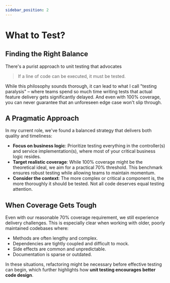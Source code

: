 ```yaml
---
sidebar_position: 2
---
```


# What to Test?

## Finding the Right Balance

There's a purist approach to unit testing that advocates

> If a line of code can be executed, it must be tested.

While this philosophy sounds thorough, it can lead to what I call "testing paralysis" – where teams spend so much time writing tests that actual feature delivery gets significantly delayed. And even with 100% coverage, you can never guarantee that an unforeseen edge case won't slip through.

## A Pragmatic Approach

In my current role, we've found a balanced strategy that delivers both quality and timeliness:

- **Focus on business logic**: Prioritize testing everything in the controller(s) and service implementation(s), where most of your critical business logic resides.
- **Target realistic coverage**: While 100% coverage might be the theoretical ideal, we aim for a practical 70% threshold. This benchmark ensures robust testing while allowing teams to maintain momentum.
- **Consider the context**: The more complex or critical a component is, the more thoroughly it should be tested. Not all code deserves equal testing attention.

## When Coverage Gets Tough

Even with our reasonable 70% coverage requirement, we still experience delivery challenges. This is especially clear when working with older, poorly maintained codebases where:

- Methods are often lengthy and complex.
- Dependencies are tightly coupled and difficult to mock.
- Side effects are common and unpredictable.
- Documentation is sparse or outdated.

In these situations, refactoring might be necessary before effective testing can begin, which further highlights how **unit testing encourages better code design**.